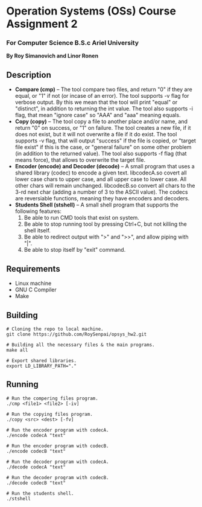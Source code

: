 # Operation Systems (OSs) Course Assignment 2

### For Computer Science B.S.c Ariel University

**By Roy Simanovich and Linor Ronen**

## Description

* **Compare (cmp)** – The tool compare two files, and return "0" if they are equal, or "1" if not (or incase of an error). The tool supports -v flag for verbose output. By this we mean that the tool will print "equal" or "distinct", in addition to returning the int value. The tool also supports -i flag, that mean "ignore case" so "AAA" and "aaa" meaning equals.
* **Copy (copy)** – The tool copy a file to another place and/or name, and return "0" on success, or "1" on failure. The tool creates a new file, if it does not exist, but it will not overwrite a file if it do exist. The tool supports -v flag, that will output "success" if the file is copied, or "target file exist" if this is
  the case, or "general failure" on some other problem (in addition to the returned value). The tool also supports -f flag (that means force), that allows to overwrite the target file.
* **Encoder (encode) and Decoder (decode)** – A small program that uses a shared library (codec) to encode a given text. libcodecA.so covert all lower case chars to upper case, and all upper case to lower case. All other chars will remain unchanged. libcodecB.so convert all chars to the 3-rd next char (adding a number of 3 to the ASCII value). The codecs are reversiable functions, meaning they have encoders and decoders.
* **Students Shell (stshell)** – A small shell program that supports the following features:
  1. Be able to run CMD tools that exist on system.
  2. Be able to stop running tool by pressing Ctrl+C, but not killing the shell itself.
  3. Be able to redirect output with ">" and ">>", and allow piping with "|".
  4. Be able to stop itself by "exit" command.

## Requirements

* Linux machine
* GNU C Compiler
* Make

## Building

```
# Cloning the repo to local machine.
git clone https://github.com/RoySenpai/opsys_hw2.git

# Building all the necessary files & the main programs.
make all

# Export shared libraries.
export LD_LIBRARY_PATH="."
```

## Running

```
# Run the compering files program.
./cmp <file1> <file2> [-iv]

# Run the copying files program.
./copy <src> <dest> [-fv]

# Run the encoder program with codecA.
./encode codecA "text"

# Run the encoder program with codecB.
./encode codecB "text"

# Run the decoder program with codecA.
./decode codecA "text"

# Run the decoder program with codecB.
./decode codecB "text"

# Run the students shell.
./stshell
```
